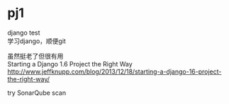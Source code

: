 # pj1
django test  
学习django，顺便git  

虽然挺老了但很有用  
Starting a Django 1.6 Project the Right Way  
http://www.jeffknupp.com/blog/2013/12/18/starting-a-django-16-project-the-right-way/  


try SonarQube scan


